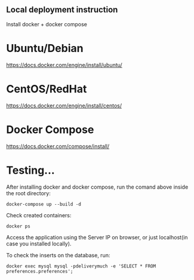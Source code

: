 
## Local deployment instruction


Install docker + docker compose

# Ubuntu/Debian

https://docs.docker.com/engine/install/ubuntu/

# CentOS/RedHat

https://docs.docker.com/engine/install/centos/


# Docker Compose

https://docs.docker.com/compose/install/


# Testing...

After installing docker and docker compose, run the comand above inside the root directory:

`docker-compose up --build -d`


Check created containers:

`docker ps`

Access the application using the Server IP on browser, or just localhost(in case you installed locally).

To check the inserts on the database, run:

`docker exec mysql mysql -pdeliverymuch -e 'SELECT * FROM preferences.preferences';`
